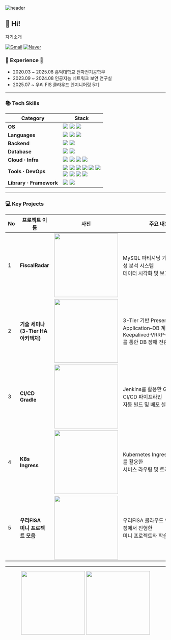 ![header](https://capsule-render.vercel.app/api?type=venom&color=auto&text=Munseok+Kim&animation=fadeIn&height=150&align=center)


## 👋 Hi!
자기소개

[![Gmail](https://img.shields.io/badge/Gmail-EA4335.svg?style=square&logo=Gmail&logoColor=white)](mailto:erin456852@gmail.com)
[![Naver](https://img.shields.io/badge/Naver-03C75A.svg?style=square&logo=Naver&logoColor=white)](mailto:erin90523@naver.com)

### 🌟 Experience 🌟
- 2020.03 ~ 2025.08 홍익대학교 전자전기공학부
- 2023.09 ~ 2024.08 인공지능 네트워크 보안 연구실  
- 2025.07 ~         우리 FIS 클라우드 엔지니어링 5기
---

### 📚 Tech Skills
<table>
  <thead>
    <tr>
      <th>Category</th>
      <th>Stack</th>
    </tr>
  </thead>
  <tbody>
    <tr>
      <td><strong>OS</strong></td>
      <td>
        <img src="https://img.shields.io/badge/Linux-FCC624?style=square&logo=linux&logoColor=black" />
        <img src="https://img.shields.io/badge/Windows-0078D6?style=square&logo=windows&logoColor=white" />
        <img src="https://img.shields.io/badge/Kali_Linux-557C94?style=square&logo=kalilinux&logoColor=white" />
      </td>
    </tr>
    <tr>
      <td><strong>Languages</strong></td>
      <td>
        <img src="https://img.shields.io/badge/C-A8B9CC?style=square&logo=c&logoColor=white" />
        <img src="https://img.shields.io/badge/Java-007396?style=square&logo=java&logoColor=white" />
        <img src="https://img.shields.io/badge/SQL-336791?style=square&logo=sqlite&logoColor=white" />
      </td>
    </tr>
    <tr>
      <td><strong>Backend</strong></td>
      <td>
        <img src="https://img.shields.io/badge/Spring-6DB33F?style=square&logo=spring&logoColor=white" />
        <img src="https://img.shields.io/badge/Spring_Boot-6DB33F?style=square&logo=springboot&logoColor=white" />
      </td>
    </tr>
    <tr>
      <td><strong>Database</strong></td>
      <td>
        <img src="https://img.shields.io/badge/MySQL-4479A1?style=square&logo=mysql&logoColor=white" />
        <img src="https://img.shields.io/badge/Oracle-F80000?style=square&logo=oracle&logoColor=white" />
      </td>
    </tr>
    <tr>
      <td><strong>Cloud · Infra</strong></td>
      <td>
        <img src="https://img.shields.io/badge/Docker-2496ED?style=square&logo=docker&logoColor=white" />
        <img src="https://img.shields.io/badge/VMware-607078?style=square&logo=vmware&logoColor=white" />
        <img src="https://img.shields.io/badge/Packet_Tracer-0066CC?style=square&logo=cisco&logoColor=white" />
        <img src="https://img.shields.io/badge/AWS-232F3E?style=square&logo=amazonaws&logoColor=FF9900" />
      </td>
    </tr>
    <tr>
    <td><strong>Tools · DevOps</strong></td>
    <td>
        <img src="https://img.shields.io/badge/Eclipse_IDE-2C2255?style=square&logo=eclipseide&logoColor=white" />
        <img src="https://img.shields.io/badge/Git-F05032?style=square&logo=git&logoColor=white" />
        <img src="https://img.shields.io/badge/GitHub-181717?style=square&logo=github&logoColor=white" />
        <img src="https://img.shields.io/badge/Kubernetes-326CE5?style=square&logo=kubernetes&logoColor=white" />
        <img src="https://img.shields.io/badge/Google_Colab-F9AB00?style=square&logo=googlecolab&logoColor=black" />
        <img src="https://img.shields.io/badge/ngrok-1F1E37?style=square&logo=ngrok&logoColor=FF69B4" /><br>
        <img src="https://img.shields.io/badge/Jenkins-D24939?style=square&logo=jenkins&logoColor=black" />
        <img src="https://img.shields.io/badge/Minikube-25A162?style=square&logo=minikube&logoColor=white" />
        <img src="https://img.shields.io/badge/Wireshark-1679A7?style=square&logo=wireshark&logoColor=white" />
        <img src="https://img.shields.io/badge/x64dbg-1C1C1C?style=square&logoColor=white" />
    </td>
    </tr>
    <tr>
      <td><strong>Library · Framework</strong></td>
      <td>
        <img src="https://img.shields.io/badge/OpenCV-5C3EE8?style=square&logo=opencv&logoColor=white" />
        <img src="https://img.shields.io/badge/Open5GS-0055A4?style=flat-square&logoColor=white" />
        <!-- (<img src="https://open5gs.org/assets/img/open5gs-logo-only.png" width="20" />)   --> 
      </td>
    </tr>
  </tbody>
</table>



---

### 💻 Key Projects

| No | 프로젝트 이름 | 사진 | 주요 내용 | 링크 |
|---|---|---|---|---|
| 1 | **FiscalRadar** | <img src="https://github.com/moonstone0514/FiscalRadar/raw/main/docs/fiscalradar.png" width="200"/> | MySQL 파티셔닝 기반 재무 건전성 분석 시스템 <br>데이터 시각화 및 보고 자동화 | [🔗](https://github.com/moonstone0514/FiscalRadar) |
| 2 | **기술 세미나 (3-Tier HA 아키텍처)** | <img src="https://github.com/moonstone0514/technical_seminar/raw/main/docs/seminar.png" width="200"/> | 3-Tier 기반 Presentation–Application–DB 계층 설계, <br>Keepalived·VRRP·Orchestrator를 통한 DB 장애 전환 구조 구현 | [🔗](https://github.com/moonstone0514/technical_seminar/blob/main/README.md) |
| 3 | **CI/CD Gradle** | <img src="https://github.com/moonstone0514/CI-CD-Gradle/raw/main/docs/jenkins.png" width="200"/> | Jenkins를 활용한 Gradle 기반 CI/CD 파이프라인 <br>자동 빌드 및 배포 실습 | [🔗](https://github.com/moonstone0514/CI-CD-Gradle/tree/main) |
| 4 | **K8s Ingress** | <img src="https://github.com/moonstone0514/k8s_ingress/raw/main/docs/ingress.png" width="200"/> | Kubernetes Ingress Controller를 활용한 <br>서비스 라우팅 및 트래픽 관리 실습 | [🔗](https://github.com/moonstone0514/k8s_ingress) |
| 5 | **우리FISA <br>미니 프로젝트 모음** | <img src="https://github.com/moonstone0514/FISA_mini_projects/blob/master/FISA%ED%94%84%EB%A1%9C%EC%A0%9D%ED%8A%B8%ED%83%80%EC%9E%84%EB%9D%BC%EC%9D%B8.png" width="200"/> | 우리FISA 클라우드 엔지니어링 과정에서 진행한 <br>미니 프로젝트와 학습 내용 모음 | [🔗](https://github.com/moonstone0514/mini_project) |
 

---
<p align="center">
  <img src="https://github-readme-stats.vercel.app/api/top-langs/?username=moonstone0514&layout=donut&show_icons=true&hide_border=true&bg_color=FFFFF&icon_color=DDDDFF&text_color=2F4F4F&title_color=DDBBDD&count_private=true&exclude_repo=Face-Transfer-Application" height="200" />
  <img src="https://github-readme-stats.vercel.app/api?username=moonstone0514&show_icons=true&theme=buefy&hide_border=true&bg_color=FFFFF&icon_color=DDDDFF&text_color=2F4F4F&title_color=BBBBDD&count_private=true" height="200" />
</p>
